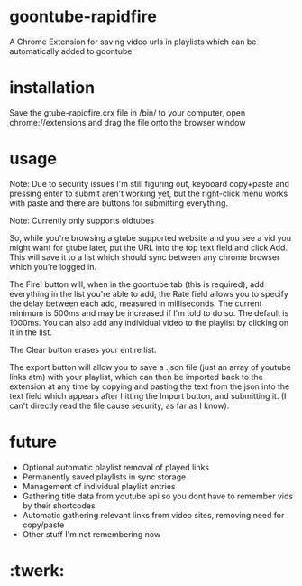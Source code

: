 # goontube-rapidfire
A Chrome Extension for saving video urls in playlists which can be automatically added to goontube

# installation
Save the gtube-rapidfire.crx file in /bin/ to your computer, open chrome://extensions and drag the file onto the browser window

# usage
Note: Due to security issues I'm still figuring out, keyboard copy+paste and pressing enter to submit aren't working yet, but the right-click menu works with paste and there are buttons for submitting everything.

Note: Currently only supports oldtubes

So, while you're browsing a gtube supported website and you see a vid you might want for gtube later, put the URL into the top text field and click Add. This will save it to a list which should sync between any chrome browser which you're logged in.

The Fire! button will, when in the goontube tab (this is required), add everything in the list you're able to add, the Rate field allows you to specify the delay between each add, measured in milliseconds. The current minimum is 500ms and may be increased if I'm told to do so. The default is 1000ms.
You can also add any individual video to the playlist by clicking on it in the list.

The Clear button erases your entire list.

The export button will allow you to save a .json file (just an array of youtube links atm) with your playlist, which can then be imported back to the extension at any time by copying and pasting the text from the json into the text field which appears after hitting the Import button, and submitting it. (I can't directly read the file cause security, as far as I know).

# future 

* Optional automatic playlist removal of played links 
* Permanently saved playlists in sync storage 
* Management of individual playlist entries
* Gathering title data from youtube api so you dont have to remember vids by their shortcodes
* Automatic gathering relevant links from video sites, removing need for copy/paste 
* Other stuff I'm not remembering now

# :twerk:



